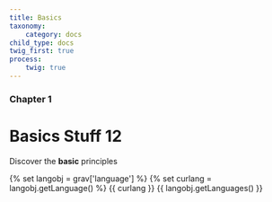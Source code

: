 ```yaml
---
title: Basics
taxonomy:
    category: docs
child_type: docs
twig_first: true
process:
    twig: true
---
```


### Chapter 1

# Basics Stuff 12

Discover the **basic** principles

{% set langobj  = grav['language'] %}
{% set curlang  = langobj.getLanguage() %}
{{ curlang }}
{{ langobj.getLanguages() }}